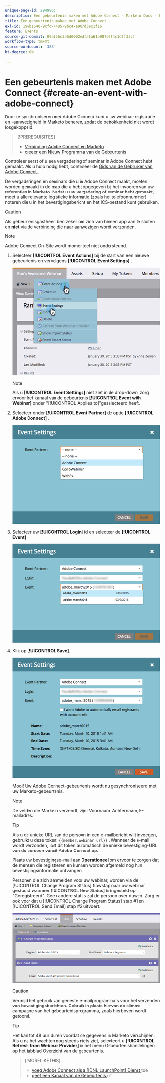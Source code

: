 ```yaml
---
unique-page-id: 2949865
description: Een gebeurtenis maken met Adobe Connect - Marketo Docs - Productdocumentatie
title: Een gebeurtenis maken met Adobe Connect
exl-id: 196b1640-9cfd-4485-9bc4-e907d3ac1f16
feature: Events
source-git-commit: 09a656c3a0d0002edfa1a61b987bff4c1dff33cf
workflow-type: tm+mt
source-wordcount: '383'
ht-degree: 0%

---
```


# Een gebeurtenis maken met Adobe Connect {#create-an-event-with-adobe-connect}

Door te synchroniseren met Adobe Connect kunt u uw webinar-registratie en -aanwezigheid in Marketo beheren, zodat de betrokkenheid niet wordt losgekoppeld.

>[!PREREQUISITES]
>
>* [ Verbinding Adobe Connect en Marketo ](/help/marketo/product-docs/administration/additional-integrations/add-adobe-connect-as-a-launchpoint-service.md)
>* [ creeer een Nieuw Programma van de Gebeurtenis ](/help/marketo/product-docs/demand-generation/events/understanding-events/create-a-new-event-program.md)

Controleer eerst of u een vergadering of seminar in Adobe Connect hebt gemaakt. Als u hulp nodig hebt, controleer de [ Gids van de Gebruiker van Adobe Connect ](https://help.adobe.com/en_US/connect/9.0/using/index.html).

De vergaderingen en seminars die u in Adobe Connect maakt, moeten worden gemaakt in de map die u hebt opgegeven bij het invoeren van uw referenties in Marketo. Nadat u uw vergadering of seminar hebt gemaakt, moet u alle relevante logistieke informatie (zoals het telefoonnummer) noteren die u in het bevestigingsbericht en het ICS-bestand kunt gebruiken.

>[!CAUTION]
>
>Als gebeurtenisgastheer, ben zeker om zich van binnen app aan te sluiten en **niet** via de verbinding die naar aanwezigen wordt verzonden.

>[!NOTE]
>
>Adobe Connect On-Site wordt momenteel niet ondersteund.

1. Selecteer **[!UICONTROL Event Actions]** bij de start van een nieuwe gebeurtenis en vervolgens **[!UICONTROL Event Settings]** .

   ![](assets/image2015-1-30-15-3a34-3a28.png)

   >[!NOTE]
   >
   >Als u **[!UICONTROL Event Settings]** niet ziet in de drop-down, zorg ervoor het kanaal van de gebeurtenis **[!UICONTROL Event with Webinar]** onder &quot;[!UICONTROL Applies to]&quot;geselecteerd heeft.

1. Selecteer onder **[!UICONTROL Event Partner]** de optie **[!UICONTROL Adobe Connect]** .

   ![](assets/event-settings-adobe-connect.png)

1. Selecteer uw **[!UICONTROL Login]** id en selecteer de **[!UICONTROL Event]** .

   ![](assets/event-settings-select-event-adobe-connect.png)

1. Klik op **[!UICONTROL Save]**.

   ![](assets/event-settings-overview.png)

   Mooi! Uw Adobe Connect-gebeurtenis wordt nu gesynchroniseerd met uw Marketo-gebeurtenis.

   >[!NOTE]
   >
   >De velden die Marketo verzendt, zijn: Voornaam, Achternaam, E-mailadres.

   >[!TIP]
   >
   >Als u de unieke URL van de persoon in een e-mailbericht wilt invoegen, gebruikt u deze token: `{{member.webinar url}}` . Wanneer de e-mail wordt verzonden, lost dit token automatisch de unieke bevestiging-URL van de persoon vanuit Adobe Connect op.
   >
   >Plaats uw bevestigingse-mail aan **Operationeel** om ervoor te zorgen dat de mensen die registreren en kunnen worden afgemeld nog hun bevestigingsinformatie ontvangen.

   Personen die zich aanmelden voor uw webinar, worden via de [!UICONTROL Change Program Status] flowstap naar uw webinar gestuurd wanneer [!UICONTROL New Status] is ingesteld op &quot;Geregistreerd&quot;. Geen andere status zal de persoon over duwen. Zorg er ook voor dat u [!UICONTROL Change Program Status] stap #1 en [!UICONTROL Send Email] stap #2 uitvoert.

   ![](assets/adobe.png)

   >[!CAUTION]
   >
   >Vermijd het gebruik van geneste e-mailprogramma&#39;s voor het verzenden van bevestigingsberichten. Gebruik in plaats hiervan de slimme campagne van het gebeurtenisprogramma, zoals hierboven wordt getoond.

   >[!TIP]
   >
   >Het kan tot 48 uur duren voordat de gegevens in Marketo verschijnen. Als u na het wachten nog steeds niets ziet, selecteert u **[!UICONTROL Refresh from Webinar Provider]** in het menu Gebeurtenishandelingen op het tabblad Overzicht van de gebeurtenis.

   >[!MORELIKETHIS]
   >
   >* [ voeg Adobe Connect als a [!DNL LaunchPoint]  Dienst ](/help/marketo/product-docs/administration/additional-integrations/add-adobe-connect-as-a-launchpoint-service.md) toe
   >* [ geef een Kanaal van de Gebeurtenis ](/help/marketo/product-docs/demand-generation/events/understanding-events/edit-an-event-channel.md) uit

